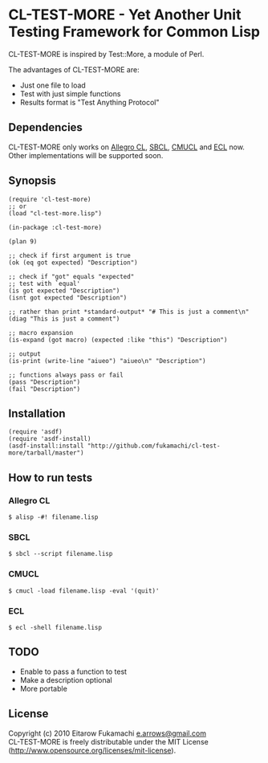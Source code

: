 # CL-TEST-MORE - Yet Another Unit Testing Framework for Common Lisp

CL-TEST-MORE is inspired by Test::More, a module of Perl.

The advantages of CL-TEST-MORE are:

* Just one file to load
* Test with just simple functions
* Results format is "Test Anything Protocol"

## Dependencies

CL-TEST-MORE only works on [Allegro CL](http://www.franz.com/products/allegrocl/), [SBCL](http://www.sbcl.org/), [CMUCL](http://www.cons.org/cmucl/) and [ECL](http://ecls.sourceforge.net/) now.  
Other implementations will be supported soon.

## Synopsis

    (require 'cl-test-more)
    ;; or
    (load "cl-test-more.lisp")
    
    (in-package :cl-test-more)
    
    (plan 9)
    
    ;; check if first argument is true
    (ok (eq got expected) "Description")
    
    ;; check if "got" equals "expected"
    ;; test with `equal'
    (is got expected "Description")
    (isnt got expected "Description")
    
    ;; rather than print *standard-output* "# This is just a comment\n"
    (diag "This is just a comment")
    
    ;; macro expansion
    (is-expand (got macro) (expected :like "this") "Description")
    
    ;; output
    (is-print (write-line "aiueo") "aiueo\n" "Description")
    
    ;; functions always pass or fail
    (pass "Description")
    (fail "Description")

## Installation

    (require 'asdf)
    (require 'asdf-install)
    (asdf-install:install "http://github.com/fukamachi/cl-test-more/tarball/master")

## How to run tests

### Allegro CL

    $ alisp -#! filename.lisp

### SBCL

    $ sbcl --script filename.lisp

### CMUCL

    $ cmucl -load filename.lisp -eval '(quit)'

### ECL

    $ ecl -shell filename.lisp

## TODO

* Enable to pass a function to test
* Make a description optional
* More portable

## License

Copyright (c) 2010 Eitarow Fukamachi <e.arrows@gmail.com>  
CL-TEST-MORE is freely distributable under the MIT License (http://www.opensource.org/licenses/mit-license).

